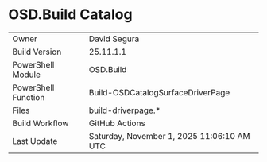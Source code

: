 ﻿# OSD.Build Catalog

| | |
|-|-|
| Owner | David Segura |
| Build Version | 25.11.1.1 |
| PowerShell Module | OSD.Build |
| PowerShell Function | Build-OSDCatalogSurfaceDriverPage |
| Files | build-driverpage.* |
| Build Workflow | GitHub Actions |
| Last Update | Saturday, November 1, 2025 11:06:10 AM UTC |
